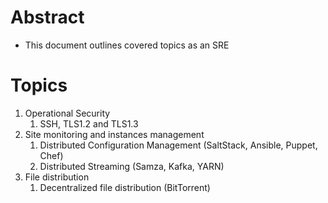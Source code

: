 # Abstract
* This document outlines covered topics as an SRE
  
# Topics
1. Operational Security
    1. SSH, TLS1.2 and TLS1.3
2. Site monitoring and instances management
    1. Distributed Configuration Management (SaltStack, Ansible, Puppet, Chef)
    2. Distributed Streaming (Samza, Kafka, YARN)
3. File distribution
    1. Decentralized file distribution (BitTorrent)